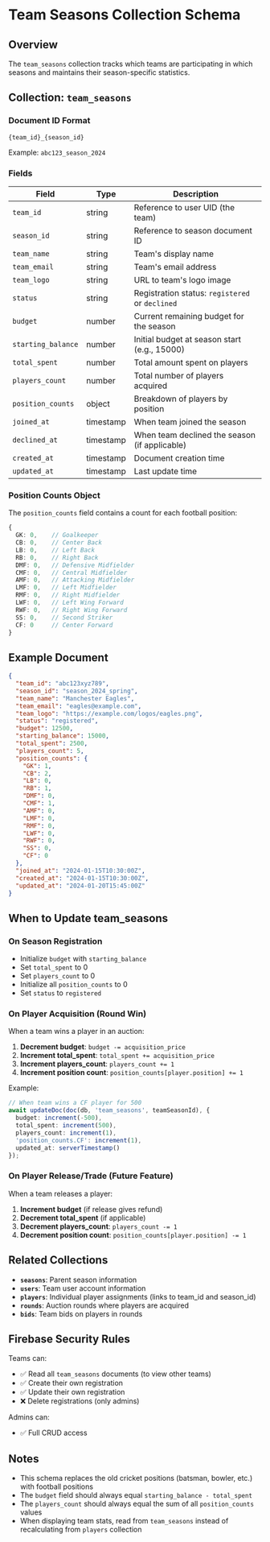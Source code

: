 # Team Seasons Collection Schema

## Overview
The `team_seasons` collection tracks which teams are participating in which seasons and maintains their season-specific statistics.

## Collection: `team_seasons`

### Document ID Format
`{team_id}_{season_id}`

Example: `abc123_season_2024`

### Fields

| Field | Type | Description |
|-------|------|-------------|
| `team_id` | string | Reference to user UID (the team) |
| `season_id` | string | Reference to season document ID |
| `team_name` | string | Team's display name |
| `team_email` | string | Team's email address |
| `team_logo` | string | URL to team's logo image |
| `status` | string | Registration status: `registered` or `declined` |
| `budget` | number | Current remaining budget for the season |
| `starting_balance` | number | Initial budget at season start (e.g., 15000) |
| `total_spent` | number | Total amount spent on players |
| `players_count` | number | Total number of players acquired |
| `position_counts` | object | Breakdown of players by position |
| `joined_at` | timestamp | When team joined the season |
| `declined_at` | timestamp | When team declined the season (if applicable) |
| `created_at` | timestamp | Document creation time |
| `updated_at` | timestamp | Last update time |

### Position Counts Object

The `position_counts` field contains a count for each football position:

```typescript
{
  GK: 0,    // Goalkeeper
  CB: 0,    // Center Back
  LB: 0,    // Left Back
  RB: 0,    // Right Back
  DMF: 0,   // Defensive Midfielder
  CMF: 0,   // Central Midfielder
  AMF: 0,   // Attacking Midfielder
  LMF: 0,   // Left Midfielder
  RMF: 0,   // Right Midfielder
  LWF: 0,   // Left Wing Forward
  RWF: 0,   // Right Wing Forward
  SS: 0,    // Second Striker
  CF: 0     // Center Forward
}
```

## Example Document

```json
{
  "team_id": "abc123xyz789",
  "season_id": "season_2024_spring",
  "team_name": "Manchester Eagles",
  "team_email": "eagles@example.com",
  "team_logo": "https://example.com/logos/eagles.png",
  "status": "registered",
  "budget": 12500,
  "starting_balance": 15000,
  "total_spent": 2500,
  "players_count": 5,
  "position_counts": {
    "GK": 1,
    "CB": 2,
    "LB": 0,
    "RB": 1,
    "DMF": 0,
    "CMF": 1,
    "AMF": 0,
    "LMF": 0,
    "RMF": 0,
    "LWF": 0,
    "RWF": 0,
    "SS": 0,
    "CF": 0
  },
  "joined_at": "2024-01-15T10:30:00Z",
  "created_at": "2024-01-15T10:30:00Z",
  "updated_at": "2024-01-20T15:45:00Z"
}
```

## When to Update team_seasons

### On Season Registration
- Initialize `budget` with `starting_balance`
- Set `total_spent` to 0
- Set `players_count` to 0
- Initialize all `position_counts` to 0
- Set `status` to `registered`

### On Player Acquisition (Round Win)
When a team wins a player in an auction:

1. **Decrement budget**: `budget -= acquisition_price`
2. **Increment total_spent**: `total_spent += acquisition_price`
3. **Increment players_count**: `players_count += 1`
4. **Increment position count**: `position_counts[player.position] += 1`

Example:
```typescript
// When team wins a CF player for 500
await updateDoc(doc(db, 'team_seasons', teamSeasonId), {
  budget: increment(-500),
  total_spent: increment(500),
  players_count: increment(1),
  'position_counts.CF': increment(1),
  updated_at: serverTimestamp()
});
```

### On Player Release/Trade (Future Feature)
When a team releases a player:

1. **Increment budget** (if release gives refund)
2. **Decrement total_spent** (if applicable)
3. **Decrement players_count**: `players_count -= 1`
4. **Decrement position count**: `position_counts[player.position] -= 1`

## Related Collections

- **`seasons`**: Parent season information
- **`users`**: Team user account information
- **`players`**: Individual player assignments (links to team_id and season_id)
- **`rounds`**: Auction rounds where players are acquired
- **`bids`**: Team bids on players in rounds

## Firebase Security Rules

Teams can:
- ✅ Read all `team_seasons` documents (to view other teams)
- ✅ Create their own registration
- ✅ Update their own registration
- ❌ Delete registrations (only admins)

Admins can:
- ✅ Full CRUD access

## Notes

- This schema replaces the old cricket positions (batsman, bowler, etc.) with football positions
- The `budget` field should always equal `starting_balance - total_spent`
- The `players_count` should always equal the sum of all `position_counts` values
- When displaying team stats, read from `team_seasons` instead of recalculating from `players` collection
